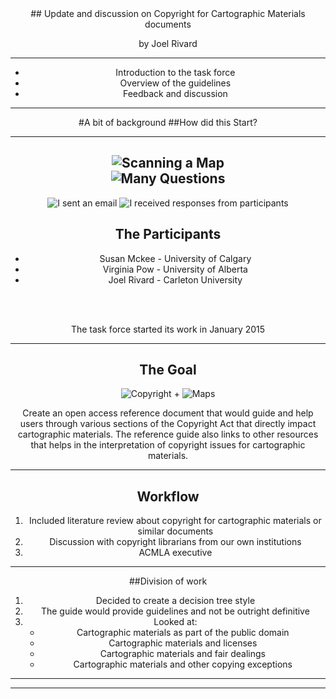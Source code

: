 <div align="Center">
## Update and discussion on Copyright for Cartographic Materials documents
<br>

by Joel Rivard

---

 - Introduction to the task force
 - Overview of the guidelines
 - Feedback and discussion

---

#A bit of background
##How did this Start?

---

![Scanning a Map](http://joelrivard.github.io/presentations/scanner.jpg "Scanning Map")
<br>
![Many Questions](http://joelrivard.github.io/presentations/hands-up.jpg "hands-up")
---

![I sent an email](http://joelrivard.github.io/presentations/email.jpg "email")
![I received responses from participants](http://joelrivard.github.io/presentations/participants.jpg "participants")

## The Participants
- Susan Mckee - University of Calgary
- Virginia Pow - University of Alberta
- Joel Rivard - Carleton University

<br><br>

The task force started its work in January 2015

---

## The Goal

![Copyright](http://joelrivard.github.io/presentations/copyright.jpg "copyright") + ![Maps](http://joelrivard.github.io/presentations/topographicmap.jpg "Maps")

Create an open access reference document that would guide and help users through various sections of the Copyright Act that directly impact cartographic materials. The reference guide also links to other resources that helps in the interpretation of copyright issues for cartographic materials.

---
## Workflow
1. Included literature review about copyright for cartographic materials or similar documents
2. Discussion with copyright librarians from our own institutions
3. ACMLA executive

---
##Division of work

1. Decided to create a decision tree style
2. The guide would provide guidelines and not be outright definitive
3. Looked at:
    - Cartographic materials as part of the public domain
    - Cartographic materials and licenses
    - Cartographic materials and fair dealings
    - Cartographic materials and other copying exceptions
---



---
